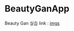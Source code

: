 # BeautyGanApp
Beauty Gan 실습
link : [imgs](https://drive.google.com/drive/folders/1UsTUeA1tCIKOWathD_ruwrIFA055j4cv)
